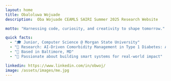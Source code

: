 ```yaml
---
layout: home
title: Obaloluwa Wojuade
description:  Oba Wojuade CEAMLS SAIRI Summer 2025 Research Website

motto: "Harnessing code, curiosity, and creativity to shape tomorrow."

quick facts:
  - "🎓 Junior, Computer Science @ Morgan State University"
  - "🔬 Research: AI-Driven Comorbidity Management in Type 1 Diabetes: A Reinforcement Learning Approach for Thyroid, Celiac, and Cardiovascular Disorders"
  - "📍 Based in Baltimore, MD"
  - "🚀 Passionate about building smart systems for real-world impact"

linkedin: https://www.linkedin.com/in/obwoj/
image: /assets/images/me.jpg
---
```

